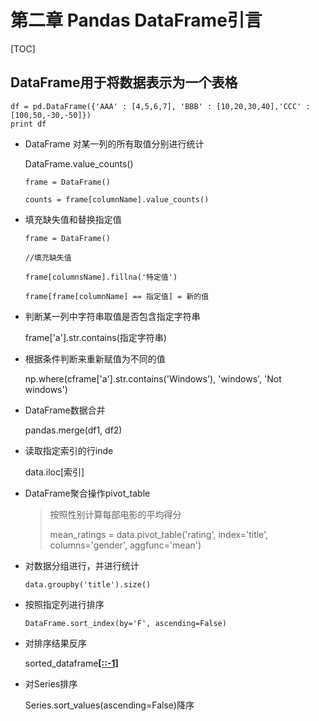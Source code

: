 # 第二章 Pandas DataFrame引言

[TOC]

## DataFrame用于将数据表示为一个表格

```
df = pd.DataFrame({'AAA' : [4,5,6,7], 'BBB' : [10,20,30,40],'CCC' : [100,50,-30,-50]})
print df
```

- DataFrame 对某一列的所有取值分别进行统计

  DataFrame.value_counts()

  `frame = DataFrame()`

  `counts = frame[columnName].value_counts()`

- 填充缺失值和替换指定值

  `frame = DataFrame()`

  `//填充缺失值`

  `frame[columnsName].fillna('特定值')`

  `frame[frame[columnName] == 指定值] = 新的值`

- 判断某一列中字符串取值是否包含指定字符串

  frame['a'].str.contains(指定字符串)

- 根据条件判断来重新赋值为不同的值

  np.where(cframe['a'].str.contains('Windows'), 'windows', 'Not windows')

- DataFrame数据合并

  pandas.merge(df1, df2)

- 读取指定索引的行inde

  data.iloc[索引]

- DataFrame聚合操作pivot_table

  > 按照性别计算每部电影的平均得分
  >
  > mean_ratings = data.pivot_table('rating', index='title', columns='gender', aggfunc='mean')

- 对数据分组进行，并进行统计

  `data.groupby('title').size()`

- 按照指定列进行排序

  `DataFrame.sort_index(by='F', ascending=False)`

- 对排序结果反序

  sorted_dataframe<u>**[::-1]**</u>

- 对Series排序

  Series.sort_values(ascending=False)降序

  ​